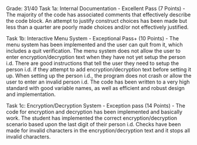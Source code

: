 Grade: 31/40
Task 1a: Internal Documentation - Excellent Pass (7 Points) - The majority of the code has associated comments that effectively describe the code block. An attempt to justify construct choices has been made but less than a quarter are poorly made choices and/or not effectively justified.


Task 1b: Interactive Menu System - Exceptional Pass+ (10 Points) - The menu system has been implemented and the user can quit from it, which includes a quit verification. The menu system does not allow the user to enter encryption/decryption text when they have not yet setup the person i.d. There are good instructions that tell the user they need to setup the person i.d. if they attempt to add encryption/decryption text before setting it up. When setting up the person i.d., the program does not crash or allow the user to enter an invalid person i.d. The code has been written to a very high standard with good variable names, as well as efficient and robust design and implementation.


Task 1c: Encryption/Decryption System - Exception pass (14 Points) - The code for encryption and decryption has been implemented and basically work. The student has implemented the correct encryption/decryption scenario based upon the last digit of their person i.d. Checks have been made for invalid characters in the encryption/decryption text and it stops all invalid characters.
